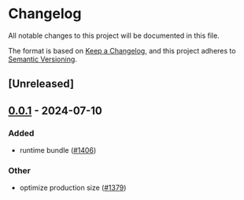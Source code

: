 # Changelog
All notable changes to this project will be documented in this file.

The format is based on [Keep a Changelog](https://keepachangelog.com/en/1.0.0/),
and this project adheres to [Semantic Versioning](https://semver.org/spec/v2.0.0.html).

## [Unreleased]

## [0.0.1](https://github.com/ErKeLost/farm/releases/tag/farmfe_plugin_bundle-v0.0.1) - 2024-07-10

### Added
- runtime bundle ([#1406](https://github.com/ErKeLost/farm/pull/1406))

### Other
- optimize production size ([#1379](https://github.com/ErKeLost/farm/pull/1379))
